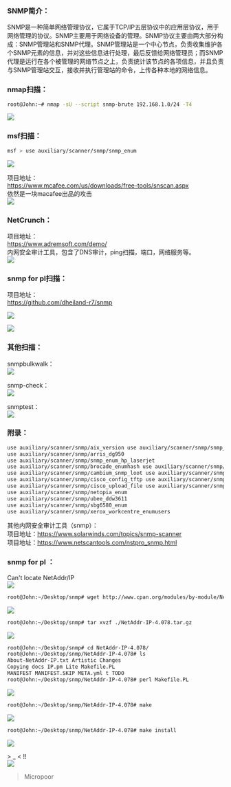 ### SNMP简介：
SNMP是一种简单网络管理协议，它属于TCP/IP五层协议中的应用层协议，用于网络管理的协议。SNMP主要用于网络设备的管理。SNMP协议主要由两大部分构成：SNMP管理站和SNMP代理。SNMP管理站是一个中心节点，负责收集维护各个SNMP元素的信息，并对这些信息进行处理，最后反馈给网络管理员；而SNMP代理是运行在各个被管理的网络节点之上，负责统计该节点的各项信息，并且负责与SNMP管理站交互，接收并执行管理站的命令，上传各种本地的网络信息。

### nmap扫描：

```bash
root@John:~# nmap -sU --script snmp-brute 192.168.1.0/24 -T4
```  
![](media/045b3f2f2c7da50d9f2b8a1ad9f86a0e.jpg)

### msf扫描：
```bash
msf > use auxiliary/scanner/snmp/snmp_enum
```  
![](media/4f92b1b39415a27bc404e01c05ef6bfb.jpg)  

项目地址：  
https://www.mcafee.com/us/downloads/free-tools/snscan.aspx  
依然是一块macafee出品的攻击  
![](media/b8c3f5e36ed6a251a9d7c6ff3f00f665.jpg)

### NetCrunch：

项目地址：  
https://www.adremsoft.com/demo/  
内网安全审计工具，包含了DNS审计，ping扫描，端口，网络服务等。  
![](media/19aed1cd1327808c60a4f944fe83a838.jpg)


### snmp for pl扫描：

项目地址：  
https://github.com/dheiland-r7/snmp  

![](media/f0ab120e48d6c92d5c5596352f81355d.jpg)

![](media/0f3812a0ec50201e000ae56a7d127210.jpg)


### 其他扫描：
snmpbulkwalk：  
![](media/6d6d4d08c98c2861e776b8f01b977bb7.jpg)

snmp-check：  
![](media/54949180a485e0f4ec2884da361a2bce.jpg)

snmptest：  
![](media/d34215b3490fae6d1722a950facdf77e.jpg)

### 附录：

```bash
use auxiliary/scanner/snmp/aix_version use auxiliary/scanner/snmp/snmp_enum
use auxiliary/scanner/snmp/arris_dg950
use auxiliary/scanner/snmp/snmp_enum_hp_laserjet
use auxiliary/scanner/snmp/brocade_enumhash use auxiliary/scanner/snmp/snmp_enumshares 
use auxiliary/scanner/snmp/cambium_snmp_loot use auxiliary/scanner/snmp/snmp_enumusers
use auxiliary/scanner/snmp/cisco_config_tftp use auxiliary/scanner/snmp/snmp_login
use auxiliary/scanner/snmp/cisco_upload_file use auxiliary/scanner/snmp/snmp_set
use auxiliary/scanner/snmp/netopia_enum
use auxiliary/scanner/snmp/ubee_ddw3611 
use auxiliary/scanner/snmp/sbg6580_enum
use auxiliary/scanner/snmp/xerox_workcentre_enumusers
```

其他内网安全审计工具（snmp）：  
项目地址：https://www.solarwinds.com/topics/snmp-scanner  
项目地址：https://www.netscantools.com/nstpro_snmp.html

### snmp for pl ：
Can't locate NetAddr/IP  
![](media/bc665f1b06550f7d8e81ec4ef5dfbbb8.jpg)

```bash
root@John:~/Desktop/snmp# wget http://www.cpan.org/modules/by-module/NetAddr/NetAddr-IP-4.078.tar.gz
```  
![](media/ce0a8f4a495c9a33f152c1d4e996a021.jpg)

```bash
root@John:~/Desktop/snmp# tar xvzf ./NetAddr-IP-4.078.tar.gz
```  
![](media/cd8ede5c8e7edeaa7e7c7901c0a7c4b2.jpg)

```bash
root@John:~/Desktop/snmp# cd NetAddr-IP-4.078/
root@John:~/Desktop/snmp/NetAddr-IP-4.078# ls
About-NetAddr-IP.txt Artistic Changes 
Copying docs IP.pm Lite Makefile.PL 
MANIFEST MANIFEST.SKIP META.yml t TODO
root@John:~/Desktop/snmp/NetAddr-IP-4.078# perl Makefile.PL
```  
![](media/b095c67e64484673aca21d97843a8275.jpg)

```bash
root@John:~/Desktop/snmp/NetAddr-IP-4.078# make
```  
![](media/42807ab04c2def49a5d85520601c49ca.jpg)

```bash
root@John:~/Desktop/snmp/NetAddr-IP-4.078# make install
```  
![](media/7c5dfdd85bc7f5f74a30cb799e92beb1.jpg)

\> _ < !!  
![](media/f171e221b9c374de99d4f973a5b5b400.jpg)

>   Micropoor
